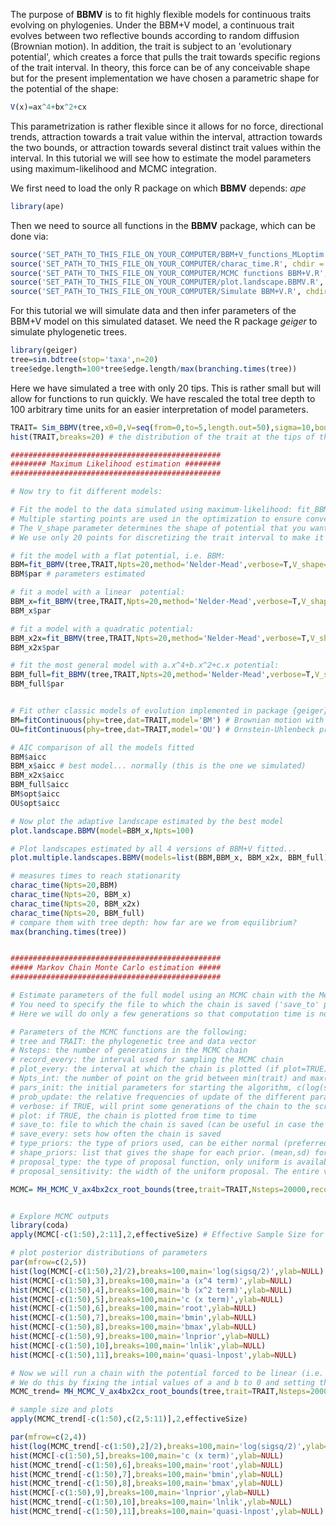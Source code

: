 The purpose of **BBMV** is to fit highly flexible models for continuous traits evolving on phylogenies. Under the BBM+V model, a continuous trait evolves between two reflective bounds according to random diffusion (Brownian motion). In addition, the trait is   subject to an 'evolutionary potential', which creates a force that pulls the trait towards specific regions of the trait interval. In theory, this force can be of any conceivable shape but for the present implementation we have chosen a parametric shape for the potential of the shape:
```r
V(x)=ax^4+bx^2+cx 
```

This parametrization is rather flexible since it allows for no force, directional trends, attraction towards a trait value within the interval, attraction towards the two bounds, or attraction towards several distinct trait values within the interval. In this tutorial we will see how to estimate the model parameters using maximum-likelihood and MCMC integration.

We first need to load the only R package on which **BBMV** depends: *ape*
```r
library(ape)
```
Then we need to source all functions in the **BBMV** package, which can be done via:
```r
source('SET_PATH_TO_THIS_FILE_ON_YOUR_COMPUTER/BBM+V_functions_MLoptim.R', chdir = TRUE)
source('SET_PATH_TO_THIS_FILE_ON_YOUR_COMPUTER/charac_time.R', chdir = TRUE)
source('SET_PATH_TO_THIS_FILE_ON_YOUR_COMPUTER/MCMC functions BBM+V.R', chdir = TRUE)
source('SET_PATH_TO_THIS_FILE_ON_YOUR_COMPUTER/plot.landscape.BBMV.R', chdir = TRUE)
source('SET_PATH_TO_THIS_FILE_ON_YOUR_COMPUTER/Simulate BBM+V.R', chdir = TRUE)
```
For this tutorial we will simulate data and then infer parameters of the BBM+V model on this simulated dataset. We need the R package *geiger* to simulate phylogenetic trees.
```r
library(geiger)
tree=sim.bdtree(stop='taxa',n=20)
tree$edge.length=100*tree$edge.length/max(branching.times(tree))
```
Here we have simulated a tree with only 20 tips. This is rather small but will allow for functions to run quickly. We have rescaled the total tree depth to 100 arbitrary time units for an easier interpretation of model parameters.
```r
TRAIT= Sim_BBMV(tree,x0=0,V=seq(from=0,to=5,length.out=50),sigma=10,bounds=c(-5, 5)) # TRAIT simulated on the tree, with a linear trend towards small values (potential increases with high values): for that you need to source the function 'Sim_BBMV.R'
hist(TRAIT,breaks=20) # the distribution of the trait at the tips of the tree: it should be rather left skewed...

###############################################
######## Maximum Likelihood estimation ########
###############################################

# Now try to fit different models:

# Fit the model to the data simulated using maximum-likelihood: fit_BBMV is the main function that does it.
# Multiple starting points are used in the optimization to ensure convergence
# The V_shape parameter determines the shape of potential that you want to fit
# We use only 20 points for discretizing the trait interval to make it faster, but more points should be used on empirical datasets

# fit the model with a flat potential, i.e. BBM:
BBM=fit_BBMV(tree,TRAIT,Npts=20,method='Nelder-Mead',verbose=T,V_shape='flat')
BBM$par # parameters estimated

# fit a model with a linear  potential: 
BBM_x=fit_BBMV(tree,TRAIT,Npts=20,method='Nelder-Mead',verbose=T,V_shape='linear')
BBM_x$par

# fit a model with a quadratic potential:
BBM_x2x=fit_BBMV(tree,TRAIT,Npts=20,method='Nelder-Mead',verbose=T,V_shape='quadratic')
BBM_x2x$par

# fit the most general model with a.x^4+b.x^2+c.x potential:
BBM_full=fit_BBMV(tree,TRAIT,Npts=20,method='Nelder-Mead',verbose=T,V_shape='full')
BBM_full$par


# Fit other classic models of evolution implemented in package {geiger}
BM=fitContinuous(phy=tree,dat=TRAIT,model='BM') # Brownian motion with no bounds
OU=fitContinuous(phy=tree,dat=TRAIT,model='OU') # Ornstein-Uhlenbeck process with a single optimum

# AIC comparison of all the models fitted
BBM$aicc
BBM_x$aicc # best model... normally (this is the one we simulated)
BBM_x2x$aicc
BBM_full$aicc
BM$opt$aicc
OU$opt$aicc

# Now plot the adaptive landscape estimated by the best model
plot.landscape.BBMV(model=BBM_x,Npts=100)

# Plot landscapes estimated by all 4 versions of BBM+V fitted...
plot.multiple.landscapes.BBMV(models=list(BBM,BBM_x, BBM_x2x, BBM_full),Npts=100,ylim=c(0,0.06))

# measures times to reach stationarity
charac_time(Npts=20,BBM)
charac_time(Npts=20, BBM_x)
charac_time(Npts=20, BBM_x2x)
charac_time(Npts=20, BBM_full)
# compare them with tree depth: how far are we from equilibrium?
max(branching.times(tree))


###############################################
##### Markov Chain Monte Carlo estimation #####
###############################################

# Estimate parameters of the full model using an MCMC chain with the Metropolis Hastings algorithm and a simple Gibbs sampler
# You need to specify the file to which the chain is saved ('save_to' parameter)
# Here we will do only a few generations so that computation time is not too long but for analysing real datasets you should monitor MCMC convergence (see below)

# Parameters of the MCMC functions are the following:
# tree and TRAIT: the phylogenetic tree and data vector
# Nsteps: the number of generations in the MCMC chain
# record_every: the interval used for sampling the MCMC chain
# plot_every: the interval at which the chain is plotted (if plot=TRUE).
# Npts_int: the number of point on the grid between min(trait) and max(trait)
# pars_init: the initial parameters for starting the algorithm, c(log(sig2/2),a,b,c,x0,Bmin,Bmax). Be careful since x0 is actually the point on the grid (between 1 and Npts_int), not the actual root value
# prob_update: the relative frequencies of update of the different parameters of the model
# verbose: if TRUE, will print some generations of the chain to the screen
# plot: if TRUE, the chain is plotted from time to time
# save_to: file to which the chain is saved (can be useful in case the chain crashes)
# save_every: sets how often the chain is saved
# type_priors: the type of priors used, can be either normal (preferred) or uniform for log(sig2/2), a, b and c, ; and can only be discrete uniform for bounds and x0
# shape_priors: list that gives the shape for each prior. (mean,sd) for normal priors and (min,max) for continuous uniform priors. The shape is not specified for the root prior, since it is fixed to be discrete uniform on the grid. Values for the priors on the bounds (discrete uniform) give the maximum number of points that can be added on the trait grid outside of the observed trait interval
# proposal_type: the type of proposal function, only uniform is available
# proposal_sensitivity: the width of the uniform proposal. The entire value for x0, Bmin, and Bmax give how many steps at a time can be travelled on the trait grid (better to keep it to 1)

MCMC= MH_MCMC_V_ax4bx2cx_root_bounds(tree,trait=TRAIT,Nsteps=20000,record_every=100,plot_every=500,Npts_int=20,pars_init=c(-8,0,0,0,5,min(TRAIT),max(TRAIT)),prob_update=c(0.05,0.3,0.3,0.15,0.15,0.05,0.05),verbose=TRUE,plot=TRUE,save_to='~/Desktop/testMCMC1.Rdata',save_every=1000,type_priors=c(rep('Normal',4),rep('Uniform',3)),shape_priors=list(c(0,2),c(0,2),c(0,2),c(0,2),NA,30,30),proposal_type='Uniform',proposal_sensitivity=c(1,0.5,0.5,0.5,1,1,1),prior.only=F)


# Explore MCMC outputs
library(coda)
apply(MCMC[-c(1:50),2:11],2,effectiveSize) # Effective Sample Size for sampling of parameters, ideally we should aim for something >100. Here we have removed the 50 first samples as burnin.

# plot posterior distributions of parameters
par(mfrow=c(2,5))
hist(log(MCMC[-c(1:50),2]/2),breaks=100,main='log(sigsq/2)',ylab=NULL)
hist(MCMC[-c(1:50),3],breaks=100,main='a (x^4 term)',ylab=NULL)
hist(MCMC[-c(1:50),4],breaks=100,main='b (x^2 term)',ylab=NULL)
hist(MCMC[-c(1:50),5],breaks=100,main='c (x term)',ylab=NULL)
hist(MCMC[-c(1:50),6],breaks=100,main='root',ylab=NULL)
hist(MCMC[-c(1:50),7],breaks=100,main='bmin',ylab=NULL)
hist(MCMC[-c(1:50),8],breaks=100,main='bmax',ylab=NULL)
hist(MCMC[-c(1:50),9],breaks=100,main='lnprior',ylab=NULL)
hist(MCMC[-c(1:50),10],breaks=100,main='lnlik',ylab=NULL)
hist(MCMC[-c(1:50),11],breaks=100,main='quasi-lnpost',ylab=NULL)

# Now we will run a chain with the potential forced to be linear (i.e. what we simulated)
# We do this by fixing the intial values of a and b to 0 and setting their probabilities of update to zero: they will never be updated
MCMC_trend= MH_MCMC_V_ax4bx2cx_root_bounds(tree,trait=TRAIT,Nsteps=20000,record_every=100,plot_every=500,Npts_int=20,pars_init=c(-8,0,0,0,5,min(TRAIT),max(TRAIT)),prob_update=c(0.05,0.,0.,0.15,0.15,0.05,0.05),verbose=TRUE,plot=TRUE,save_to='~/Desktop/testMCMC1.Rdata',save_every=1000,type_priors=c(rep('Normal',4),rep('Uniform',3)),shape_priors=list(c(0,2),c(0,2),c(0,2),c(0,2),NA,30,30),proposal_type='Uniform',proposal_sensitivity=c(1,0.5,0.5,0.5,1,1,1),prior.only=F)

# sample size and plots
apply(MCMC_trend[-c(1:50),c(2,5:11)],2,effectiveSize)

par(mfrow=c(2,4))
hist(log(MCMC_trend[-c(1:50),2]/2),breaks=100,main='log(sigsq/2)',ylab=NULL)
hist(MCMC[-c(1:50),5],breaks=100,main='c (x term)',ylab=NULL)
hist(MCMC_trend[-c(1:50),6],breaks=100,main='root',ylab=NULL)
hist(MCMC_trend[-c(1:50),7],breaks=100,main='bmin',ylab=NULL)
hist(MCMC_trend[-c(1:50),8],breaks=100,main='bmax',ylab=NULL)
hist(MCMC[-c(1:50),9],breaks=100,main='lnprior',ylab=NULL)
hist(MCMC_trend[-c(1:50),10],breaks=100,main='lnlik',ylab=NULL)
hist(MCMC_trend[-c(1:50),11],breaks=100,main='quasi-lnpost',ylab=NULL)
```
